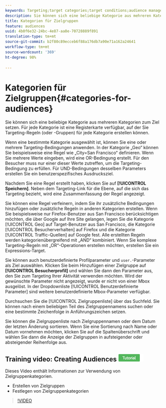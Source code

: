 ```yaml
---
keywords: Targeting;target categories;target conditions;audience manager;custom profile parameters;visitor profile;custom user parameters;target rules
description: Sie können sich eine beliebige Kategorie aus mehreren Kategorien zum Ziel setzen. Für jede Kategorie ist eine Registerkarte verfügbar, auf der Sie Targeting-Regeln (oder -Gruppen) für jede Kategorie erstellen können.
title: Kategorien für Zielgruppen
feature: audiences
uuid: 4b0f6e32-24bc-4e87-aa8e-70728889f891
translation-type: tm+mt
source-git-commit: b2f80c89ecceb6f88a176db7a90e71a162a24641
workflow-type: tm+mt
source-wordcount: '369'
ht-degree: 98%

---
```



# Kategorien für Zielgruppen{#categories-for-audiences}

Sie können sich eine beliebige Kategorie aus mehreren Kategorien zum Ziel setzen. Für jede Kategorie ist eine Registerkarte verfügbar, auf der Sie Targeting-Regeln (oder -Gruppen) für jede Kategorie erstellen können.

Wenn eine bestimmte Kategorie ausgewählt ist, können Sie eine oder mehrere Targeting-Bedingungen anwenden. In der Kategorie „Geo“ können Sie beispielsweise eine Regel wie „City=San Francisco“ definieren. Wenn Sie mehrere Werte eingeben, wird eine OR-Bedingung erstellt. Für den Besucher muss nur einer dieser Werte zutreffen, um die Targeting-Bedingung zu erfüllen. Für UND-Bedingungen desselben Parameters erstellen Sie ein benutzerspezifisches Ausdrucksziel.

Nachdem Sie eine Regel erstellt haben, klicken Sie auf **[!UICONTROL Speichern]**. Neben dem Targeting-Link für die Ebene, auf die sich das Targeting bezieht, wird eine Zusammenfassung der Regel angezeigt.

Sie können eine Regel verfeinern, indem Sie ihr zusätzliche Bedingungen hinzufügen oder zusätzliche Regeln in anderen Kategorien erstellen. Wenn Sie beispielsweise nur Firefox-Benutzer aus San Francisco berücksichtigen möchten, die über Google auf Ihre Site gelangen, legen Sie die Kategorie [!UICONTROL Geo] auf Target-Benutzer aus San Francisco, die Kategorie [!UICONTROL Besucherverhalten] auf Firefox und die Kategorie [!UICONTROL Traffic-Quellen] auf Google fest. Alle erstellten Regeln werden kategorienübergreifend mit „AND“ kombiniert. Wenn Sie komplexe Targeting-Regeln mit „OR“-Operationen erstellen möchten, erstellen Sie ein Expressions-Target.

Sie können auch benutzerdefinierte Profilparameter und `user.`-Parameter als Ziel auswählen. Klicken Sie beim Hinzufügen einer Zielgruppe auf **[!UICONTROL Besucherprofil]** und wählen Sie dann den Parameter aus, den Sie zum Targeting Ihrer Aktivität verwenden möchten. Wird der gewünschte Parameter nicht angezeigt, wurde er nicht von einer Mbox ausgelöst. In der Dropdownliste [!UICONTROL Benutzerdefinierte Parameter] sind weitere benutzerdefinierte Mbox-Parameter verfügbar.

Durchsuchen Sie die [!UICONTROL Zielgruppenliste] über das Suchfeld. Sie können nach einem beliebigen Teil des Zielgruppennamens suchen oder eine bestimmte Zeichenfolge in Anführungszeichen setzen.

Sie können die Zielgruppenliste nach Zielgruppennamen oder dem Datum der letzten Änderung sortieren. Wenn Sie eine Sortierung nach Name oder Datum vornehmen möchten, klicken Sie auf die Spaltenüberschrift und wählen Sie dann die Anzeige der Zielgruppen in aufsteigender oder absteigender Reihenfolge aus.

## Training video: Creating Audiences ![Tutorial badge](/help/assets/tutorial.png)

Dieses Video enthält Informationen zur Verwendung von Zielgruppenkategorien.

* Erstellen von Zielgruppen
* Festlegen von Zielgruppenkategorien

>[!VIDEO](https://video.tv.adobe.com/v/17392)